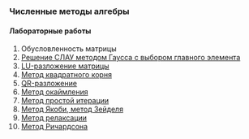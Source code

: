 ### Численные методы алгебры
#### Лабораторные работы
1. Обусловленность матрицы
2. [Решение СЛАУ методом Гаусса c выбором главного элемента](https://github.com/AlexPishchikov/algebra-numerical-analysis/tree/main/lab2)
3. [LU-разложение матрицы](https://github.com/AlexPishchikov/algebra-numerical-analysis/tree/main/lab3)
4. [Метод квадратного корня](https://github.com/AlexPishchikov/algebra-numerical-analysis/tree/main/lab4)
5. [QR-разложение](https://github.com/AlexPishchikov/algebra-numerical-analysis/tree/main/lab5)
6. [Метод окаймления](https://github.com/AlexPishchikov/algebra-numerical-analysis/tree/main/lab6)
7. [Метод простой итерации](https://github.com/AlexPishchikov/algebra-numerical-analysis/tree/main/lab7)
8. [Метод Якоби, метод Зейделя](https://github.com/AlexPishchikov/algebra-numerical-analysis/tree/main/lab8)
9. [Метод релаксации](https://github.com/AlexPishchikov/algebra-numerical-analysis/tree/main/lab9)
10. [Метод Ричардсона](https://github.com/AlexPishchikov/algebra-numerical-analysis/tree/main/lab10)

<!-- #### Курсовой проект -->
<!-- [Методы релаксации](https://github.com/AlexPishchikov/algebra-numerical-analysis/tree/main/project) -->
